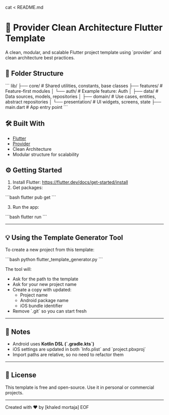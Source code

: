cat <<EOF > README.md
# 🚀 Provider Clean Architecture Flutter Template

A clean, modular, and scalable Flutter project template using \`provider\` and clean architecture best practices.

## 📁 Folder Structure

\`\`\`
lib/
├── core/                   # Shared utilities, constants, base classes
├── features/               # Feature-first modules
│   └── auth/               # Example feature: Auth
│       ├── data/           # Data sources, models, repositories
│       ├── domain/         # Use cases, entities, abstract repositories
│       └── presentation/   # UI widgets, screens, state
├── main.dart               # App entry point
\`\`\`

## 🛠 Built With

- [Flutter](https://flutter.dev)
- [Provider](https://pub.dev/packages/provider)
- Clean Architecture
- Modular structure for scalability

## ⚙️ Getting Started

1. Install Flutter: https://flutter.dev/docs/get-started/install
2. Get packages:

\`\`\`bash
flutter pub get
\`\`\`

3. Run the app:

\`\`\`bash
flutter run
\`\`\`

---

## 💡 Using the Template Generator Tool

To create a new project from this template:

\`\`\`bash
python flutter_template_generator.py
\`\`\`

The tool will:
- Ask for the path to the template
- Ask for your new project name
- Create a copy with updated:
   - Project name
   - Android package name
   - iOS bundle identifier
- Remove \`.git\` so you can start fresh

---

## 📌 Notes

- Android uses **Kotlin DSL (\`.gradle.kts\`)**
- iOS settings are updated in both \`Info.plist\` and \`project.pbxproj\`
- Import paths are relative, so no need to refactor them

---

## 📄 License

This template is free and open-source. Use it in personal or commercial projects.

---

Created with ❤️ by [khaled mortaja]
EOF
